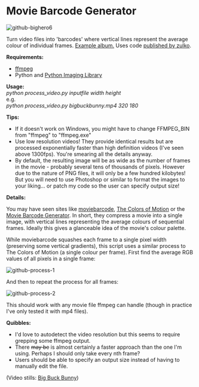 # Movie Barcode Generator
![github-bighero6](https://cloud.githubusercontent.com/assets/1192790/11238640/1f7ea5ac-8e3b-11e5-8c2b-e00758b1ec19.png)

Turn video files into 'barcodes' where vertical lines represent the average colour of individual frames. [Example album.](http://imgur.com/gallery/Pw6LD/) Uses code [published by zulko](http://zulko.github.io/blog/2013/09/27/read-and-write-video-frames-in-python-using-ffmpeg/).

**Requirements:**
* [ffmpeg](https://www.ffmpeg.org/)
* Python and [Python Imaging Library](http://www.pythonware.com/products/pil/)
 
**Usage:**  
    *python process_video.py inputfile width height*  
e.g.  
    *python process_video.py bigbuckbunny.mp4 320 180*

**Tips:**
* If it doesn't work on Windows, you might have to change FFMPEG_BIN from "ffmpeg" to "ffmpeg.exe"
* Use low resolution videos! They provide identical results but are processed exponentially faster than high definition videos (I've seen above 1300fps). You're smearing all the details anyway.
* By default, the resulting image will be as wide as the number of frames in the movie - probably several tens of thousands of pixels. However due to the nature of PNG files, it will only be a few hundred kilobytes! But you will need to use Photoshop or similar to format the images to your liking... or patch my code so the user can specify output size!
 
**Details:**

You may have seen sites like [moviebarcode](http://moviebarcode.tumblr.com/), [The Colors of Motion](http://thecolorsofmotion.com/) or the [Movie Barcode Generator](http://arcanesanctum.net/movie-barcode-generator/). In short, they compress a movie into a single image, with vertical lines representing the average colours of sequential frames. Ideally this gives a glanceable idea of the movie's colour palette.

While moviebarcode squashes each frame to a single pixel width (preserving some vertical gradients), this script uses a similar process to The Colors of Motion (a single colour per frame). First find the average RGB values of all pixels in a single frame:

![github-process-1](https://cloud.githubusercontent.com/assets/1192790/11238530/715e0d1e-8e3a-11e5-9736-68f2e67d21fc.png)

And then to repeat the process for all frames:

![github-process-2](https://cloud.githubusercontent.com/assets/1192790/11238535/7664e6ac-8e3a-11e5-8989-6be607fa395e.png)

This should work with any movie file ffmpeg can handle (though in practice I've only tested it with mp4 files). 

**Quibbles:**
* I'd love to autodetect the video resolution but this seems to require grepping some ffmpeg output.
* There ~~may be~~ is almost certainly a faster approach than the one I'm using. Perhaps I should only take every nth frame?
* Users should be able to specify an output size instead of having to manually edit the file.

(Video stills: [Big Buck Bunny](https://peach.blender.org/download/))
